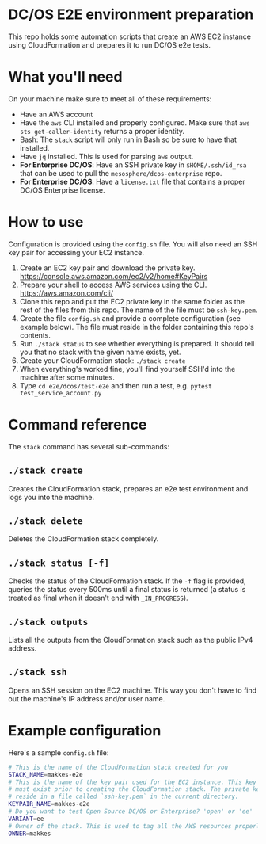 # DC/OS E2E environment preparation

This repo holds some automation scripts that create an AWS EC2 instance using
CloudFormation and prepares it to run DC/OS e2e tests.

# What you'll need

On your machine make sure to meet all of these requirements:

* Have an AWS account
* Have the `aws` CLI installed and properly configured. Make sure that `aws sts
  get-caller-identity` returns a proper identity.
* Bash: The `stack` script will only run in Bash so be sure to have that
  installed.
* Have `jq` installed. This is used for parsing `aws` output.
* **For Enterprise DC/OS**: Have an SSH private key in `$HOME/.ssh/id_rsa` that can
  be used to pull the `mesosphere/dcos-enterprise` repo.
* **For Enterprise DC/OS**: Have a `license.txt` file that contains a proper
  DC/OS Enterprise license.

# How to use

Configuration is provided using the `config.sh` file. You will also need an SSH
key pair for accessing your EC2 instance.

1. Create an EC2 key pair and download the private key. https://console.aws.amazon.com/ec2/v2/home#KeyPairs
1. Prepare your shell to access AWS services using the CLI. https://aws.amazon.com/cli/
1. Clone this repo and put the EC2 private key in the same folder as the rest of
   the files from this repo. The name of the file must be `ssh-key.pem`.
1. Create the file `config.sh` and provide a complete configuration (see example
   below). The file must reside in the folder containing this repo's contents.
1. Run `./stack status` to see whether everything is prepared. It should tell
   you that no stack with the given name exists, yet.
1. Create your CloudFormation stack: `./stack create`
1. When everything's worked fine, you'll find yourself SSH'd into the machine
   after some minutes.
1. Type `cd e2e/dcos/test-e2e` and then run a test, e.g. `pytest
   test_service_account.py`

# Command reference

The `stack` command has several sub-commands:

## `./stack create`

Creates the CloudFormation stack, prepares an e2e test environment and logs you
into the machine.

## `./stack delete`

Deletes the CloudFormation stack completely.

## `./stack status [-f]`

Checks the status of the CloudFormation stack. If the `-f` flag is provided,
queries the status every 500ms until a final status is returned (a status is
treated as final when it doesn't end with `_IN_PROGRESS`).

## `./stack outputs`

Lists all the outputs from the CloudFormation stack such as the public IPv4
address.

## `./stack ssh`

Opens an SSH session on the EC2 machine. This way you don't have to find out the
machine's IP address and/or user name.

# Example configuration

Here's a sample `config.sh` file:

```sh
# This is the name of the CloudFormation stack created for you
STACK_NAME=makkes-e2e
# This is the name of the key pair used for the EC2 instance. This key pair
# must exist prior to creating the CloudFormation stack. The private key must
# reside in a file called `ssh-key.pem` in the current directory.
KEYPAIR_NAME=makkes-e2e
# Do you want to test Open Source DC/OS or Enterprise? 'open' or 'ee'
VARIANT=ee
# Owner of the stack. This is used to tag all the AWS resources properly
OWNER=makkes
```
